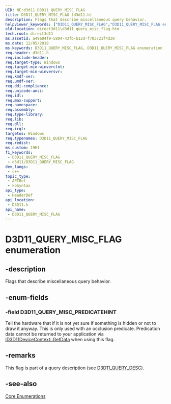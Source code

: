 ```yaml
---
UID: NE:d3d11.D3D11_QUERY_MISC_FLAG
title: D3D11_QUERY_MISC_FLAG (d3d11.h)
description: Flags that describe miscellaneous query behavior.
helpviewer_keywords: ["D3D11_QUERY_MISC_FLAG","D3D11_QUERY_MISC_FLAG enumeration [Direct3D 11]","D3D11_QUERY_MISC_PREDICATEHINT","d3d11/D3D11_QUERY_MISC_FLAG","d3d11/D3D11_QUERY_MISC_PREDICATEHINT","direct3d11.d3d11_query_misc_flag","f27525ae-a29c-15ac-7fd8-0d7cafc87209"]
old-location: direct3d11\d3d11_query_misc_flag.htm
tech.root: direct3d11
ms.assetid: a49a04f9-5804-43fb-b12d-f703721f4d30
ms.date: 12/05/2018
ms.keywords: D3D11_QUERY_MISC_FLAG, D3D11_QUERY_MISC_FLAG enumeration [Direct3D 11], D3D11_QUERY_MISC_PREDICATEHINT, d3d11/D3D11_QUERY_MISC_FLAG, d3d11/D3D11_QUERY_MISC_PREDICATEHINT, direct3d11.d3d11_query_misc_flag, f27525ae-a29c-15ac-7fd8-0d7cafc87209
req.header: d3d11.h
req.include-header: 
req.target-type: Windows
req.target-min-winverclnt: 
req.target-min-winversvr: 
req.kmdf-ver: 
req.umdf-ver: 
req.ddi-compliance: 
req.unicode-ansi: 
req.idl: 
req.max-support: 
req.namespace: 
req.assembly: 
req.type-library: 
req.lib: 
req.dll: 
req.irql: 
targetos: Windows
req.typenames: D3D11_QUERY_MISC_FLAG
req.redist: 
ms.custom: 19H1
f1_keywords:
 - D3D11_QUERY_MISC_FLAG
 - d3d11/D3D11_QUERY_MISC_FLAG
dev_langs:
 - c++
topic_type:
 - APIRef
 - kbSyntax
api_type:
 - HeaderDef
api_location:
 - D3D11.h
api_name:
 - D3D11_QUERY_MISC_FLAG
---
```


# D3D11_QUERY_MISC_FLAG enumeration


## -description

Flags that describe miscellaneous query behavior.

## -enum-fields

### -field D3D11_QUERY_MISC_PREDICATEHINT

Tell the hardware that if it is not yet sure if something is hidden or not to draw it anyway. This is only used with an occlusion predicate. Predication data cannot be returned to your application via <a href="/windows/desktop/api/d3d11/nf-d3d11-id3d11devicecontext-getdata">ID3D11DeviceContext::GetData</a> when using this flag.

## -remarks

This flag is part of a query description (see <a href="/windows/desktop/api/d3d11/ns-d3d11-d3d11_query_desc">D3D11_QUERY_DESC</a>).

## -see-also

<a href="/windows/desktop/direct3d11/d3d11-graphics-reference-d3d11-core-enums">Core Enumerations</a>
